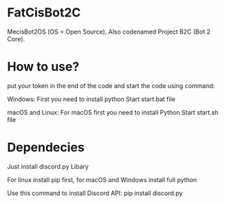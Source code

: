# FatCisBot2C
MecisBot2OS (OS = Open Source), Also codenamed Project B2C (Bot 2 Core).

# How to use?
put your token in the end of the code and start the code using command:

Windows:
First you need to install python
Start start.bat file

macOS and Linux:
For macOS first you need to install Python
Start start.sh file

# Dependecies
Just install discord.py Libary

For linux install pip first, for macOS and Windows install full python

Use this command to install Discord API:
pip install discord.py
